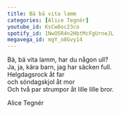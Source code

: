 ```yaml
---
title: Bä bä vita lamm
categories: [Alice Tegnér]
youtube_id: KsCw0oc23co
spotify_id: 1NwO5R4n2HbtMcFgUrneJL
megavega_id: mgY_o8Gvy14
---
```


Bä, bä vita lamm, har du någon ull?  
Ja, ja, kära barn, jag har säcken full.  
Helgdagsrock åt far  
och söndagskjol åt mor  
Och två par strumpor åt lille lille bror.


Alice Tegnér

